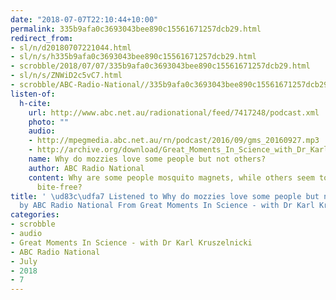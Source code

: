 ```yaml
---
date: "2018-07-07T22:10:44+10:00"
permalink: 335b9afa0c3693043bee890c15561671257dcb29.html
redirect_from:
- sl/n/d20180707221044.html
- sl/n/s/h335b9afa0c3693043bee890c15561671257dcb29.html
- scrobble/2018/07/07/335b9afa0c3693043bee890c15561671257dcb29.html
- sl/n/s/ZNWiD2c5vC7.html
- scrobble/ABC-Radio-National//335b9afa0c3693043bee890c15561671257dcb29.html
listen-of:
  h-cite:
    url: http://www.abc.net.au/radionational/feed/7417248/podcast.xml
    photo: ""
    audio:
    - http://mpegmedia.abc.net.au/rn/podcast/2016/09/gms_20160927.mp3
    - http://archive.org/download/Great_Moments_In_Science_with_Dr_Karl_Kruszelnicki-Podcast-by-ABC_Radio_National/Why_do_mozzies_love_some_people_but_not_others.mp3
    name: Why do mozzies love some people but not others?
    author: ABC Radio National
    content: Why are some people mosquito magnets, while others seem to be blissfully
      bite-free?
title: ' \ud83c\udfa7 Listened to Why do mozzies love some people but not others?
  by ABC Radio National From Great Moments In Science - with Dr Karl Kruszelnicki'
categories:
- scrobble
- audio
- Great Moments In Science - with Dr Karl Kruszelnicki
- ABC Radio National
- July
- 2018
- 7
---
```

